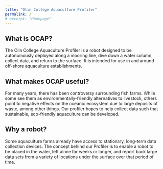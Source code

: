 ```yaml
---
title: "Olin College Aquaculture Profiler"
permalink: /
# excerpt: "Homepage"
---
```


## What is OCAP?

The Olin College Aquaculture Profiler is a robot designed to be autonomously deployed along a mooring line, dive down a water column, collect data, and return to the surface. It is intended for use in and around off-shore aquaculture establishments.

## What makes OCAP useful?

For many years, there has been controversy surrounding fish farms. While some see them as environmentally-friendly alternatives to livestock, others point to negative effects on the oceanic ecosystem due to large deposits of waste, among other things. Our profiler hopes to help collect data such that sustainable, eco-friendly aquaculture can be developed.

## Why a robot?

Some aquaculture farms already have access to stationary, long-term data collection devices. The concept behind our Profiler is to enable a robot to be placed in the water, left alone for weeks or longer, and report back large data sets from a variety of locations under the surface over that period of time.
